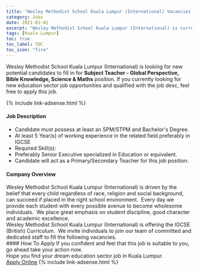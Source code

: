 ```yaml
---
title: "Wesley Methodist School Kuala Lumpur (International) Vacancies Subject Teacher - Global Perspective, Bible Knowledge, Science & Maths" 
category: Jobs 
date: 2021-01-02 
excerpt: "Wesley Methodist School Kuala Lumpur (International) is currently looking for suitable person to fill in the Subject Teacher - Global Perspective, Bible Knowledge, Science & Maths which positioned at Kuala Lumpur" 
tags: [Kuala Lumpur] 
toc: true 
toc_label: TOC 
toc_icon: "fire" 
--- 
```


<p>Wesley Methodist School Kuala Lumpur (International) is looking for new potential candidates to fill in for <b>Subject Teacher - Global Perspective, Bible Knowledge, Science & Maths</b> position. If you currently looking for new education sector job opportunities and qualified with the job desc, feel free to apply this job.
</p>{% include link-adsense.html %} 
 <div><div><div><h4>Job Description</h4></div></div><div><div><span><div><ul><li>Candidate must possess at least an SPM/STPM and Bachelor's Degree.</li><li>At least 5 Year(s) of working experience in the related field preferably in IGCSE</li><li>Required Skill(s):</li><li>Preferably Senior Executive specialized in Education or equivalent.</li><li>Candidate will act as a Primary/Secondary Teacher for this job position.</li></ul></div></span></div></div></div> 
<div><div><div><h4>Company Overview</h4></div></div><div><div><span><div><div>
<div>Wesley Methodist School Kuala Lumpur (International) is driven by the belief that every child regardless of race, religion and social background, can succeed if placed in the right school environment.&#160; Every day we provide each student with every possible avenue to become wholesome individuals.&#160; We place great emphasis on student discipline, good character and academic excellence.&#160;</div>
<div>Wesley Methodist School Kuala Lumpur (International) is offering the IGCSE (British) Curriculum.&#160; We invite individuals to join our team of committed and dedicated staff to fill the following vacancies.</div>
</div></div></span></div></div></div> 
#### How To Apply 
If you confident and feel that this job is suitable to you, go ahead take your action now. <br/> 
Hope you find your dream education sector job in Kuala Lumpur. <br/> 
<a href="https://www.jobstreet.com.my/en/job/subject-teacher-global-perspective-bible-knowledge-science-maths-4453098?jobId=jobstreet-my-job-4453098&sectionRank=23&token=0~d0cd161c-a858-43d0-9af1-c6a23b5dfcf6&fr=SRP%20View%20In%20New%20Ta" class="btn btn--info" target="_blank" rel="nofollow noopenner">Apply Online</a> 
{% include link-adsense.html %} 